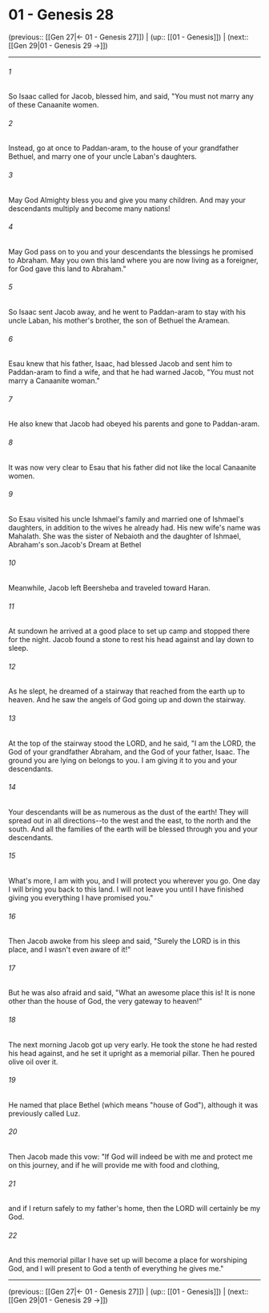 # 01 - Genesis 28

(previous:: [[Gen 27|← 01 - Genesis 27]]) | (up:: [[01 - Genesis]]) | (next:: [[Gen 29|01 - Genesis 29 →]])

***


###### 1 
So Isaac called for Jacob, blessed him, and said, "You must not marry any of these Canaanite women. 

###### 2 
Instead, go at once to Paddan-aram, to the house of your grandfather Bethuel, and marry one of your uncle Laban's daughters. 

###### 3 
May God Almighty bless you and give you many children. And may your descendants multiply and become many nations! 

###### 4 
May God pass on to you and your descendants the blessings he promised to Abraham. May you own this land where you are now living as a foreigner, for God gave this land to Abraham." 

###### 5 
So Isaac sent Jacob away, and he went to Paddan-aram to stay with his uncle Laban, his mother's brother, the son of Bethuel the Aramean. 

###### 6 
Esau knew that his father, Isaac, had blessed Jacob and sent him to Paddan-aram to find a wife, and that he had warned Jacob, "You must not marry a Canaanite woman." 

###### 7 
He also knew that Jacob had obeyed his parents and gone to Paddan-aram. 

###### 8 
It was now very clear to Esau that his father did not like the local Canaanite women. 

###### 9 
So Esau visited his uncle Ishmael's family and married one of Ishmael's daughters, in addition to the wives he already had. His new wife's name was Mahalath. She was the sister of Nebaioth and the daughter of Ishmael, Abraham's son.Jacob's Dream at Bethel 

###### 10 
Meanwhile, Jacob left Beersheba and traveled toward Haran. 

###### 11 
At sundown he arrived at a good place to set up camp and stopped there for the night. Jacob found a stone to rest his head against and lay down to sleep. 

###### 12 
As he slept, he dreamed of a stairway that reached from the earth up to heaven. And he saw the angels of God going up and down the stairway. 

###### 13 
At the top of the stairway stood the LORD, and he said, "I am the LORD, the God of your grandfather Abraham, and the God of your father, Isaac. The ground you are lying on belongs to you. I am giving it to you and your descendants. 

###### 14 
Your descendants will be as numerous as the dust of the earth! They will spread out in all directions--to the west and the east, to the north and the south. And all the families of the earth will be blessed through you and your descendants. 

###### 15 
What's more, I am with you, and I will protect you wherever you go. One day I will bring you back to this land. I will not leave you until I have finished giving you everything I have promised you." 

###### 16 
Then Jacob awoke from his sleep and said, "Surely the LORD is in this place, and I wasn't even aware of it!" 

###### 17 
But he was also afraid and said, "What an awesome place this is! It is none other than the house of God, the very gateway to heaven!" 

###### 18 
The next morning Jacob got up very early. He took the stone he had rested his head against, and he set it upright as a memorial pillar. Then he poured olive oil over it. 

###### 19 
He named that place Bethel (which means "house of God"), although it was previously called Luz. 

###### 20 
Then Jacob made this vow: "If God will indeed be with me and protect me on this journey, and if he will provide me with food and clothing, 

###### 21 
and if I return safely to my father's home, then the LORD will certainly be my God. 

###### 22 
And this memorial pillar I have set up will become a place for worshiping God, and I will present to God a tenth of everything he gives me."

***

(previous:: [[Gen 27|← 01 - Genesis 27]]) | (up:: [[01 - Genesis]]) | (next:: [[Gen 29|01 - Genesis 29 →]])
